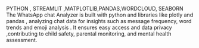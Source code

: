 PYTHON , STREAMLIT ,MATPLOTLIB,PANDAS,WORDCLOUD, SEABORN
The WhatsApp chat Analyzer is built with python and libraries like plotly and pandas , analyzing chat data for
insights such as message frequency, word trends and emoji analysis . It ensures easy access and data privacy
,contributing to child safety, parental monitoring, and mental health assessment.
